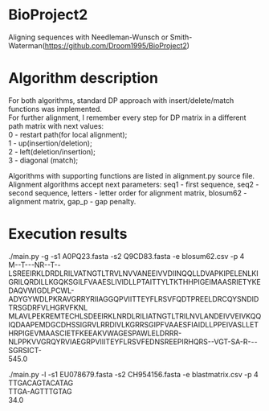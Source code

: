 # BioProject2
Aligning sequences with Needleman-Wunsch or Smith-Waterman(https://github.com/Droom1995/BioProject2)

# Algorithm description
For both algorithms, standard DP approach with insert/delete/match functions was implemented.  
For further alignment, I remember every step for DP matrix in a different path matrix with next values:   
0 - restart path(for local alignment);  
1 - up(insertion/deletion);  
2 - left(deletion/insertion);  
3 - diagonal (match);  

Algorithms with supporting functions are listed in alignment.py source file. Alignment algorithms accept next parameters: seq1 - first sequence, seq2 - second sequence, letters - letter order for alignment matrix, blosum62 - alignment matrix, gap_p - gap penalty.

# Execution results
./main.py -g -s1 A0PQ23.fasta -s2 Q9CD83.fasta -e blosum62.csv -p 4  
M--T---NR--T--LSREEIRKLDRDLRILVATNGTLTRVLNVVANEEIVVDIINQQLLDVAPKIPELENLKIGRILQRDILLKGQKSGILFVAAESLIVIDLLPTAITTYLTKTHHPIGEIMAASRIETYKEDAQVWIGDLPCWL-ADYGYWDLPKRAVGRRYRIIAGGQPVIITTEYFLRSVFQDTPREELDRCQYSNDIDTRSGDRFVLHGRVFKNL  
MLAVLPEKREMTECHLSDEEIRKLNRDLRILIATNGTLTRILNVLANDEIVVEIVKQQIQDAAPEMDGCDHSSIGRVLRRDIVLKGRRSGIPFVAAESFIAIDLLPPEIVASLLETHRPIGEVMAASCIETFKEEAKVWAGESPAWLELDRRR-NLPPKVVGRQYRVIAEGRPVIIITEYFLRSVFEDNSREEPIRHQRS--VGT-SA-R---SGRSICT-  
545.0  
  
./main.py -l -s1 EU078679.fasta -s2 CH954156.fasta -e blastmatrix.csv -p 4  
TTGACAGTACATAG  
TTGA-AGTTTGTAG  
34.0  
